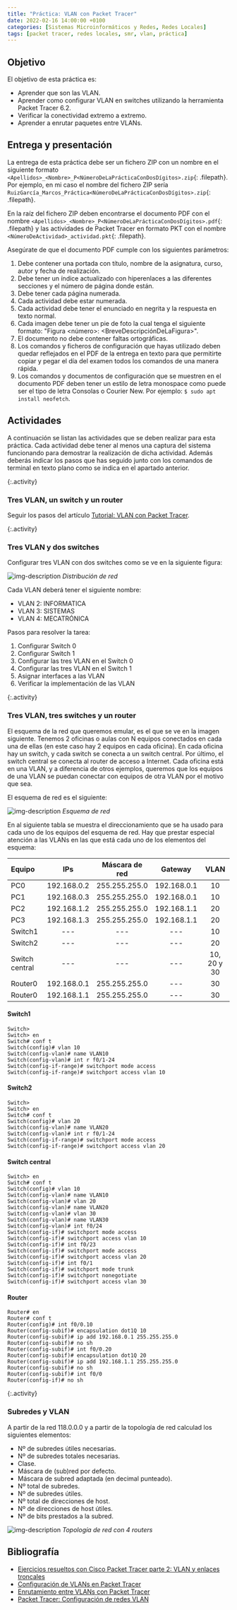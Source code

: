 ```yaml
---
title: "Práctica: VLAN con Packet Tracer"
date: 2022-02-16 14:00:00 +0100
categories: [Sistemas Microinformáticos y Redes, Redes Locales]
tags: [packet tracer, redes locales, smr, vlan, práctica]
---
```


## Objetivo

El objetivo de esta práctica es:

- Aprender que son las VLAN.
- Aprender como configurar VLAN en switches utilizando la herramienta Packet Tracer 6.2.
- Verificar la conectividad extremo a extremo.
- Aprender a enrutar paquetes entre VLANs.

## Entrega y presentación

La entrega de esta práctica debe ser un fichero ZIP con un nombre en el siguiente formato `<Apellidos>_<Nombre>_P<NúmeroDeLaPrácticaConDosDígitos>.zip`{: .filepath}. Por ejemplo, en mi caso el nombre del fichero ZIP sería `RuizGarcía_Marcos_Práctica<NúmeroDeLaPrácticaConDosDígitos>.zip`{: .filepath}.

En la raíz del fichero ZIP deben encontrarse el documento PDF con el nombre `<Apellidos>_<Nombre>_P<NúmeroDeLaPrácticaConDosDígitos>.pdf`{: .filepath} y las actividades de Packet Tracer en formato PKT con el nombre `<NúmeroDeActividad>_actividad.pkt`{: .filepath}.

Asegúrate de que el documento PDF cumple con los siguientes parámetros:

1. Debe contener una portada con título, nombre de la asignatura, curso, autor y fecha de realización.
2. Debe tener un índice actualizado con hiperenlaces a las diferentes secciones y el número de página donde están.
3. Debe tener cada página numerada.
4. Cada actividad debe estar numerada.
5. Cada actividad debe tener el enunciado en negrita y la respuesta en texto normal.
6. Cada imagen debe tener un pie de foto la cual tenga el siguiente formato: "Figura \<número\>: \<BreveDescripciónDeLaFigura\>".
7. El documento no debe contener faltas ortográficas.
8. Los comandos y ficheros de configuración que hayas utilizado deben quedar reflejados en el PDF de la entrega en texto para que permitirte copiar y pegar el día del examen todos los comandos de una manera rápida.
9. Los comandos y documentos de configuración que se muestren en el documento PDF deben tener un estilo de letra monospace como puede ser el tipo de letra Consolas o Courier New. Por ejemplo: `$ sudo apt install neofetch`.

## Actividades

A continuación se listan las actividades que se deben realizar para esta práctica. Cada actividad debe tener al menos una captura del sistema funcionando para demostrar la realización de dicha actividad. Además deberás indicar los pasos que has seguido junto con los comandos de terminal en texto plano como se indica en el apartado anterior.

{:.activity}
### Tres VLAN, un switch y un router

Seguir los pasos del artículo [Tutorial: VLAN con Packet Tracer](/posts/tutorial-vlan-packet-tracer).

{:.activity}
### Tres VLAN y dos switches

Configurar tres VLAN con dos switches como se ve en la siguiente figura:

![img-description](/assets/img/practica-vlan-packet-tracer/tresVlanDosSwitches.png)
_Distribución de red_

Cada VLAN deberá tener el siguiente nombre:

- VLAN 2: INFORMATICA
- VLAN 3: SISTEMAS
- VLAN 4: MECATRÓNICA

Pasos para resolver la tarea:

1. Configurar Switch 0
1. Configurar Switch 1
1. Configurar las tres VLAN en el Switch 0
1. Configurar las tres VLAN en el Switch 1
1. Asignar interfaces a las VLAN
1. Verificar la implementación de las VLAN


{:.activity}
### Tres VLAN, tres switches y un router

El esquema de la red que queremos emular, es el que se ve en la imagen siguiente. Tenemos 2 oficinas o aulas con N equipos conectados en cada una de ellas (en este caso hay 2 equipos en cada oficina). En cada oficina hay un switch, y cada switch se conecta a un switch central. Por último, el switch central se conecta al router de acceso a Internet. Cada oficina está en una VLAN, y a diferencia de otros ejemplos, queremos que los equipos de una VLAN se puedan conectar con equipos de otra VLAN por el motivo que sea.

El esquema de red es el siguiente:

![img-description](/assets/img/practica-vlan-packet-tracer/enrutamiento-entre-vlans-001.webp)
_Esquema de red_

En al siguiente tabla se muestra el direccionamiento que se ha usado para cada uno de los equipos del esquema de red. Hay que prestar especial atención a las VLANs en las que está cada uno de los elementos del esquema:

| Equipo | IPs | Máscara de red | Gateway | VLAN |
|:---|:---:|:---:|:---:|:---:|
| PC0 | 192.168.0.2 | 255.255.255.0 | 192.168.0.1 | 10 |
| PC1 | 192.168.0.3 | 255.255.255.0 | 192.168.0.1 | 10 |
| PC2 | 192.168.1.2 | 255.255.255.0 | 192.168.1.1 | 20 |
| PC3 | 192.168.1.3 | 255.255.255.0 | 192.168.1.1 | 20 |
| Switch1 | --- | --- | --- | 10 |
| Switch2 | --- | --- | --- | 20 |
| Switch central | --- | --- | --- | 10, 20 y 30 |
| Router0 | 192.168.0.1 | 255.255.255.0 | --- | 30 |
| Router0 | 192.168.1.1 | 255.255.255.0 | --- | 30 |

#### Switch1

```console
Switch>
Switch> en
Switch# conf t
Switch(config)# vlan 10
Switch(config-vlan)# name VLAN10
Switch(config-vlan)# int r f0/1-24
Switch(config-if-range)# switchport mode access
Switch(config-if-range)# switchport access vlan 10
```

#### Switch2

```console
Switch>
Switch> en
Switch# conf t
Switch(config)# vlan 20
Switch(config-vlan)# name VLAN20
Switch(config-vlan)# int r f0/1-24
Switch(config-if-range)# switchport mode access
Switch(config-if-range)# switchport access vlan 20
```

#### Switch central

```console
Switch> en
Switch# conf t
Switch(config)# vlan 10
Switch(config-vlan)# name VLAN10
Switch(config-vlan)# vlan 20
Switch(config-vlan)# name VLAN20
Switch(config-vlan)# vlan 30
Switch(config-vlan)# name VLAN30
Switch(config-vlan)# int f0/24
Switch(config-if)# switchport mode access
Switch(config-if)# switchport access vlan 10
Switch(config-if)# int f0/23
Switch(config-if)# switchport mode access
Switch(config-if)# switchport access vlan 20
Switch(config-if)# int f0/1
Switch(config-if)# switchport mode trunk
Switch(config-if)# switchport nonegotiate
Switch(config-if)# switchport access vlan 30
```

#### Router

```console
Router# en
Router# conf t
Router(config)# int f0/0.10
Router(config-subif)# encapsulation dot1Q 10
Router(config-subif)# ip add 192.168.0.1 255.255.255.0
Router(config-subif)# no sh
Router(config-subif)# int f0/0.20
Router(config-subif)# encapsulation dot1Q 20
Router(config-subif)# ip add 192.168.1.1 255.255.255.0
Router(config-subif)# no sh
Router(config-subif)# int f0/0
Router(config-if)# no sh
```

{:.activity}
### Subredes y VLAN

A partir de la red 118.0.0.0 y a partir de la topología de red calculad los siguientes elementos:

- Nº de subredes útiles necesarias.
- Nº de subredes totales necesarias.
- Clase.
- Máscara de (sub)red por defecto.
- Máscara de subred adaptada (en decimal punteado).
- Nº total de subredes.
- Nº de subredes útiles.
- Nº total de direcciones de host.
- Nº de direcciones de host útiles.
- Nº de bits prestados a la subred.

![img-description](/assets/img/practica-vlan-packet-tracer/topologiaRed4Routers.png)
_Topología de red con 4 routers_

## Bibliografía

- [Ejercicios resueltos con Cisco Packet Tracer parte 2: VLAN y enlaces troncales](https://parzibyte.me/blog/2018/05/22/ejercicios-resueltos-cisco-vlan-enlaces-troncales/)
- [Configuración de VLANs en Packet Tracer](https://www.raulprietofernandez.net/blog/packet-tracer/configuracion-de-vlans-en-packet-tracer)
- [Enrutamiento entre VLANs con Packet Tracer](https://www.raulprietofernandez.net/blog/packet-tracer/enrutamiento-entre-vlans-con-packet-tracer)
- [Packet Tracer: Configuración de redes VLAN](https://examenredes.com/3-3-12-packet-tracer-configuracion-de-redes-vlan-respuestas/)
